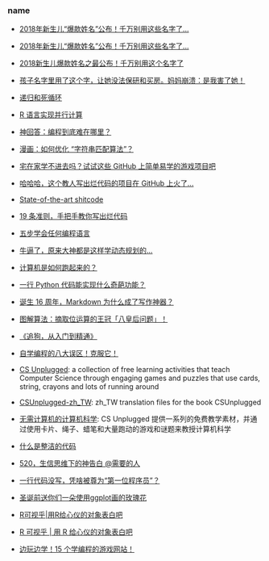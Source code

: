 ### name

* [2018年新生儿“爆款姓名”公布！千万别用这些名字了...](https://mp.weixin.qq.com/s?src=11&timestamp=1547424445&ver=1317&signature=D1ZRNBpTEDkEqmSNHmOYO1g7LK2Hf8BaB6kWPNU8kKtn3qX0T8VkrDpcN0dVw*jBOoOybR-K7ACVfe*Og1q-Xkwl2fgNtuUPNb*Hb0sv039YqeFDiqurTHQxUat3wHp9&new=1)
* [2018年新生儿“爆款姓名”公布！千万别用这些名字了...](https://www.itouchtv.cn/article/d90f4d9717efd424c9108eab9a451c6b)
* [2018新生儿爆款姓名之最公布！千万别用这个名字了](http://www.sohu.com/a/287413780_177992)
* [孩子名字里用了这个字，让她没法保研和买房。妈妈崩溃：是我害了她！](https://mp.weixin.qq.com/s/KJoIcKjRFhxD5q91O-2CBQ)



* [递归和死循环](https://mp.weixin.qq.com/s?__biz=MzA3MTM3NTA5Ng==&mid=2651063219&idx=5&sn=0d59650cffb1ac2c47e71addcbdb18e7&chksm=84de2224b3a9ab3257d174de04f856bbd109d96946815473ce25d2430dc3099357a3273f72e9&mpshare=1&scene=1&srcid=&sharer_sharetime=1576403423072&sharer_shareid=49bb68e4d4ad9f65af077f4e54025da0#rd)
* [R 语言实现并行计算](https://mp.weixin.qq.com/s?__biz=MzA5NjgwODM0MQ==&mid=2651441090&idx=1&sn=add8c0f82acc61bf7f08699e90058ad3&chksm=8b571b38bc20922e60990c2b4eda9306a2b2f9af9fb156108210f332546cf6a5bf5533ae219b&mpshare=1&scene=1&srcid=&sharer_sharetime=1576708449503&sharer_shareid=49bb68e4d4ad9f65af077f4e54025da0#rd)
* [神回答：编程到底难在哪里？](https://mp.weixin.qq.com/s?__biz=MjM5NzA1MTcyMA==&mid=2651170962&idx=1&sn=d7b12299c3a75ccb33e27d2a3d53c352&chksm=bd2ee4b58a596da34947b68743defcdba46ed725c4b0f7c171e1b52330c56e1c63aec35bb389&mpshare=1&scene=1&srcid=&sharer_sharetime=1581493604937&sharer_shareid=49bb68e4d4ad9f65af077f4e54025da0#rd)
* [漫画：如何优化 “字符串匹配算法”？](https://mp.weixin.qq.com/s?__biz=MzIxMjE5MTE1Nw==&mid=2653201540&idx=1&sn=645a3f5f3fbf30be4f6d1c23eebdf0e7&chksm=8c99d65ebbee5f482dd68efecf7b2a23e98b238ba04c1d3a6aed6c12cab76d4650c3bef5ea00&mpshare=1&scene=1&srcid=&sharer_sharetime=1581902337500&sharer_shareid=49bb68e4d4ad9f65af077f4e54025da0#rd)



* [宅在家学不进去吗？试试这些 GitHub 上简单易学的游戏项目吧](https://mp.weixin.qq.com/s?__biz=MzUyNjQxNjYyMg==&mid=2247487533&idx=2&sn=7f633ccb4f1c6b6f179f15398c7e9e13&chksm=fa0e7faccd79f6baee5b1f04c9670547692ddc2e90317278a9a8bb4c9b2be8b1b1420f94f6fc&mpshare=1&scene=1&srcid=&sharer_sharetime=1581731461993&sharer_shareid=49bb68e4d4ad9f65af077f4e54025da0#rd)



* [哈哈哈，这个教人写出烂代码的项目在 GitHub 上火了...](https://mp.weixin.qq.com/s?__biz=MzAxOTcxNTIwNQ==&mid=2457918102&idx=1&sn=3e178d9050dd6214ec22e78a9ab9e1db&chksm=8cb6bf7cbbc1366a3f14bf819c60dc66e48a46a56ebef7fd87e327aae7adbd86ad6866d17abb&mpshare=1&scene=1&srcid=&sharer_sharetime=1581914347977&sharer_shareid=49bb68e4d4ad9f65af077f4e54025da0#rd)
* [State-of-the-art shitcode](https://github.com/trekhleb/state-of-the-art-shitcode)
* [19 条准则，手把手教你写出烂代码](https://mp.weixin.qq.com/s?__biz=MzA3MTM3NTA5Ng==&mid=2651063681&idx=4&sn=e23d6672ad2919d84cad9ce5189840a9&chksm=84de2416b3a9ad00e3130ef8585cfc4e50ca620b10c16cd82ab0adca720fb86996276fa2125b&mpshare=1&scene=1&srcid=&sharer_sharetime=1585995510000&sharer_shareid=49bb68e4d4ad9f65af077f4e54025da0&key=4ed88be3ea0748e59b08753216b2c47c877abe70ae8638cfd9475abcf1542c865520d8e4d7077d48455ac7d29ada1028eac33863426017f1b0e1ec7a89f89dddea0393905f610c1cf969138745f60228&ascene=1&uin=MjEyMzUzNDk2MQ%3D%3D&devicetype=Windows+XP&version=62060841&lang=zh_CN&exportkey=AawIJL3rygwMEwkp%2FkH0EaI%3D&pass_ticket=Dq%2Fn%2F2sOhPkAzoapmD8lMSoDYSdQcnfqBIAqsaWajKcnEEsRJ4vPRL5T9JBdoqbY)
* [五步学会任何编程语言](https://linux.cn/article-12842-1.html)



* [牛逼了，原来大神都是这样学动态规划的...](https://mp.weixin.qq.com/s?__biz=MzUyNjQxNjYyMg==&mid=2247487578&idx=1&sn=d4485f2e021fcd75a2726efd3a28ea6a&chksm=fa0e7fdbcd79f6cd44828cfb7181e07b280c822f97499be8445449c48f4b51024d61c1631fa8&mpshare=1&scene=1&srcid=&sharer_sharetime=1582259388607&sharer_shareid=49bb68e4d4ad9f65af077f4e54025da0#rd)
* [计算机是如何跑起来的？](https://mp.weixin.qq.com/s?__biz=MzUyNjQxNjYyMg==&mid=2247487613&idx=2&sn=06e1bdb6efefadc4738089d16acc3a23&chksm=fa0e7ffccd79f6eaa40b9028ce393414d1d32d27d0936454d11ccd714072a3eea0f66cdbb6da&mpshare=1&scene=1&srcid=&sharer_sharetime=1582519680021&sharer_shareid=49bb68e4d4ad9f65af077f4e54025da0#rd)



* [一行 Python 代码能实现什么奇葩功能？](https://mp.weixin.qq.com/s?__biz=MjM5MDEyMDk4Mw==&mid=2650169749&idx=1&sn=d5e8698b66768ffe0fdd1aa61ecfbd74&chksm=be4b6ced893ce5fb2f12b8ae4d86a4c16be0c72e9e437b03e1fe08f436cecf2a70d3bfd61b67&mpshare=1&scene=1&srcid=&sharer_sharetime=1582617266633&sharer_shareid=49bb68e4d4ad9f65af077f4e54025da0#rd)


* [诞生 16 周年，Markdown 为什么成了写作神器？](https://mp.weixin.qq.com/s?__biz=MjM5MjAyNDUyMA==&mid=2650536339&idx=1&sn=6a2e54da100bee686c84af2bca7bfae5&chksm=bea3cb3489d44222d4bb33cfd6b9a7f8e6b2326b6235e0f767887c0c4676e275608baccd97ce&mpshare=1&scene=1&srcid=&sharer_sharetime=1584937714149&sharer_shareid=49bb68e4d4ad9f65af077f4e54025da0#rd)


* [图解算法：摘取位运算的王冠「八皇后问题」！](https://mp.weixin.qq.com/s?__biz=MzUyNjQxNjYyMg==&mid=2247487922&idx=2&sn=638d54092c46d25411623132bc4002c7&chksm=fa0e7e33cd79f72509e28a0cf59fede4a112946864965ca6494dcf807c38a93391fe30a783c1&mpshare=1&scene=1&srcid=&sharer_sharetime=1585957077269&sharer_shareid=49bb68e4d4ad9f65af077f4e54025da0&key=27fa696e26bac0aecc4322cf26ec5d46178c99ddac8c46e7439c49219c9a7696f149cf7faef96e2064f3a51a803c40e55af9d7af47cba73450610acbd0b11ee959106ccc7cbf97fab014bdc9aba50e77&ascene=1&uin=MjEyMzUzNDk2MQ%3D%3D&devicetype=Windows+XP&version=62060841&lang=zh_CN&exportkey=AZvW%2BJGw9sAsC9zzipwrooo%3D&pass_ticket=LyxVoEqcqUKETvbrhpvozloVSfOO66jU2aseO6rDzT9KqRpuHdXJpfL8KYyMXEbU)
* [《追狗，从入门到精通》](https://mp.weixin.qq.com/s?__biz=MzI3MzE3OTI0Mw==&mid=2247498902&idx=1&sn=f485b140e4f057d3ca7e3f0e4acfc5f2&chksm=eb258b92dc520284ec40997e19476dbb3fab811bbd2b8d38d336ddd4f39c1176c8a1bcd6373e&mpshare=1&scene=1&srcid=&sharer_sharetime=1587338940235&sharer_shareid=49bb68e4d4ad9f65af077f4e54025da0&key=429edb9feed8a5eba0f7f536fada05566fee51f033e1ee46c7005f2ea2c80fb3754759f8f5864e27991f26a53483acdc8ae5a670888faf3e118227150100c2a1de5d0ecbd8449acf3e60671ef4f1a407&ascene=1&uin=MjEyMzUzNDk2MQ%3D%3D&devicetype=Windows+XP&version=62060841&lang=zh_CN&exportkey=AZ5128UsCc2gaFksH5VmZuA%3D&pass_ticket=egSQZf3ZmjmNSBYxFfxeMhxks6Fcdfesee2EK45qb6wqbW1FRDSL1ND6vhbrpF2H)
* [自学编程的八大误区！克服它！](https://mp.weixin.qq.com/s?__biz=MzUyNjQxNjYyMg==&mid=2247488215&idx=1&sn=3f5e2ccf2086fcc802390d0312dc2ecf&chksm=fa0e7d56cd79f4408314ad611f61d1b1ee82c0aa734a1a5304ac54acdc79808543cd3d55e0a3&mpshare=1&scene=1&srcid=&sharer_sharetime=1587704541167&sharer_shareid=49bb68e4d4ad9f65af077f4e54025da0&key=24c4f19be8bd7784ec3a21c94aec9f7c53828b124b5153c458fecb81a1e51e61d9aa85c4d7ed5fd2964e5762d2de3102678072ff67ec6aaba810a55929be91a98f1e5e34b4480b1a81b3ae85b7b745a8&ascene=1&uin=MjEyMzUzNDk2MQ%3D%3D&devicetype=Windows+XP&version=62060841&lang=zh_CN&exportkey=ASK5d7gAbLUV7edhIEF813E%3D&pass_ticket=WyEgrrj25frkMfokbtoyksRrtPeGU2ppgS%2BRPcT0QHb9WRxdetYa%2BHEHtR4gvfG5)


* [CS Unplugged](https://classic.csunplugged.org/): a collection of free learning activities that teach Computer Science through engaging games and puzzles that use cards, string, crayons and lots of running around
* [CSUnplugged-zh_TW](https://github.com/fweng322/CSUnplugged-zh_TW): zh_TW translation files for the book CSUnplugged
* [无需计算机的计算机科学](https://csunplugged.org/zh-hans/): CS Unplugged 提供一系列的免费教学素材，并通过使用卡片、绳子、蜡笔和大量跑动的游戏和谜题来教授计算机科学


* [什么是整洁的代码](https://www.cnblogs.com/xybaby/p/11335829.html)
* [520，生信思维下的神告白 @需要的人](https://mp.weixin.qq.com/s?__biz=MzA5NjA0ODgxNQ==&mid=2652656515&idx=1&sn=424bd65e02bab6994b579f29a8fd545d&chksm=8b5ef043bc2979551aa36eec4175160afca7961d07fd951df8b02cff817c5a68941e29bce4d5&mpshare=1&scene=1&srcid=&sharer_sharetime=1589887140546&sharer_shareid=49bb68e4d4ad9f65af077f4e54025da0&key=5c8778b7574a982deafef9e6edc335a2e9fd5785d6117230af25b19c20cc6bbd4e3930f3e4ba6819ea91f97a01f7f49b4388ba4d4ab62bce63fecec803a09dd1b76a9c2704b25f7677e84bbdf35e0ec6&ascene=1&uin=MjEyMzUzNDk2MQ%3D%3D&devicetype=Windows+XP&version=62060841&lang=zh_CN&exportkey=AT6%2FWTW5pGsqvKRkg6eS5Lk%3D&pass_ticket=WeQ%2F9lMsk9TGefvhi5xsI1DxDC0Tuk826MThQy%2BRPMirkkwS6E8ZoGX%2BTcUnIroA)
* [一行代码没写，凭啥被尊为“第一位程序员”？](https://mp.weixin.qq.com/s/OixxE1HtpIrjohiEyVLRAg)
* [圣诞前送你们一朵使用ggplot画的玫瑰花](https://mp.weixin.qq.com/s?__biz=MzUzMjYyMDE2OQ==&mid=2247489473&idx=2&sn=f63ff0aa485e1bd9022b614e5b8cc1bc&scene=21#wechat_redirect)
* [R可视乎|用R给心仪的对象表白吧](https://mp.weixin.qq.com/s/JJT9hK7eOi-PQmdGRv1gxg)
* [R 可视乎 | 用 R 给心仪的对象表白吧](https://mp.weixin.qq.com/s/0dbTBLblWiFLnlUslOQEIQ)



* [边玩边学！15 个学编程的游戏网站！](https://mp.weixin.qq.com/s/1w4342NeeylUH-N5vIIpJg)
